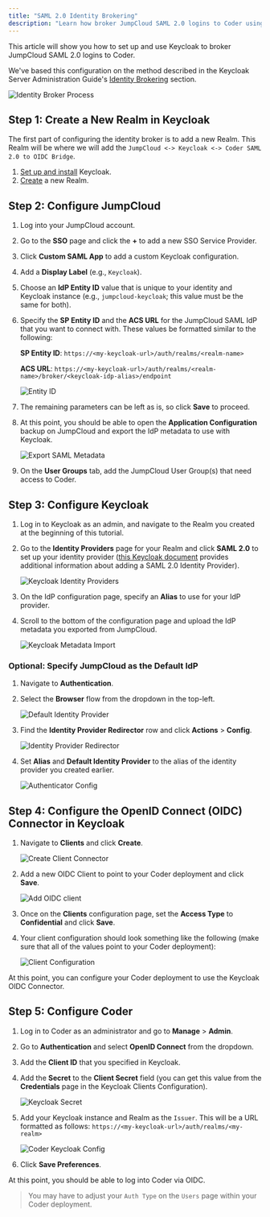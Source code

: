 ```yaml
---
title: "SAML 2.0 Identity Brokering"
description: "Learn how broker JumpCloud SAML 2.0 logins to Coder using Keycloak."
---
```


This article will show you how to set up and use Keycloak to broker JumpCloud
SAML 2.0 logins to Coder.

We've based this configuration on the method described in the Keycloak Server
Administration Guide's [Identity
Brokering](https://www.keycloak.org/docs/latest/server_admin/#_identity_broker)
section.

![Identity Broker Process](../../assets/SAML-process.png)

## Step 1: Create a New Realm in Keycloak

The first part of configuring the identity broker is to add a new Realm. This
Realm will be where we will add the `JumpCloud <-> Keycloak <-> Coder SAML 2.0
to OIDC Bridge`.

1. [Set up and install](https://www.keycloak.org/getting-started) Keycloak.
1. [Create](https://www.keycloak.org/docs/latest/getting_started/#creating-a-realm)
   a new Realm.

## Step 2: Configure JumpCloud

1. Log into your JumpCloud account.

1. Go to the **SSO** page and click the **+** to add a new SSO Service Provider.

1. Click **Custom SAML App** to add a custom Keycloak configuration.

1. Add a **Display Label** (e.g., `Keycloak`).

1. Choose an **IdP Entity ID** value that is unique to your identity and
   Keycloak instance (e.g., `jumpcloud-keycloak`; this value must be the same
   for both).

1. Specify the **SP Entity ID** and the **ACS URL** for the JumpCloud SAML IdP
   that you want to connect with. These values be formatted similar to the
   following:

    **SP Entity ID**: `https://<my-keycloak-url>/auth/realms/<realm-name>`

    **ACS URL**:
    `https://<my-keycloak-url>/auth/realms/<realm-name>/broker/<keycloak-idp-alias>/endpoint`

    ![Entity ID](../assets/SAML-config-1.png)

1. The remaining parameters can be left as is, so click **Save** to proceed.

1. At this point, you should be able to open the **Application Configuration**
   backup on JumpCloud and export the IdP metadata to use with Keycloak.

    ![Export SAML Metadata](../../assets/SAML-config-2.png)

1. On the **User Groups** tab, add the JumpCloud User Group(s) that need access
   to Coder.

## Step 3: Configure Keycloak

1. Log in to Keycloak as an admin, and navigate to the Realm you created at the
    beginning of this tutorial.

1. Go to the **Identity Providers** page for your Realm and click **SAML 2.0**
    to set up your identity provider ([this Keycloak
    document](https://www.keycloak.org/docs/latest/server_admin/#saml-v2-0-identity-providers)
    provides additional information about adding a SAML 2.0 Identity Provider).

    ![Keycloak Identity Providers](../../assets/keycloak-identity-providers.png)

1. On the IdP configuration page, specify an **Alias** to use for your IdP
   provider.

1. Scroll to the bottom of the configuration page and upload the IdP metadata
    you exported from JumpCloud.

    ![Keycloak Metadata Import](../../assets/keycloak-metadata-import.png)

### Optional: Specify JumpCloud as the Default IdP

1. Navigate to **Authentication**.

1. Select the **Browser** flow from the dropdown in the top-left.

    ![Default Identity Provider](../../assets/keycloak-default-IdP.png)

1. Find the **Identity Provider Redirector** row and click **Actions** >
   **Config**.

    ![Identity Provider Redirector](../../assets/keycloak-IdP-redirector.png)

1. Set **Alias** and **Default Identity Provider** to the alias of the identity
   provider you created earlier.

    ![Authenticator Config](../../assets/keycloak-authenticator-config.png)

## Step 4: Configure the OpenID Connect (OIDC) Connector in Keycloak

1. Navigate to **Clients** and click **Create**.

    ![Create Client Connector](../../assets/keycloak-create-client.png)

1. Add a new OIDC Client to point to your Coder deployment and click **Save**.

    ![Add OIDC client](../../assets/keycloak-add-client.png)

1. Once on the **Clients** configuration page, set the **Access Type** to
   **Confidential** and click **Save**.

1. Your client configuration should look something like the following (make sure
   that all of the values point to your Coder deployment):

    ![Client Configuration](../../assets/keycloak-client-config.png)

At this point, you can configure your Coder deployment to use the Keycloak OIDC
   Connector.

## Step 5: Configure Coder

1. Log in to Coder as an administrator and go to **Manage** > **Admin**.

1. Go to **Authentication** and select **OpenID Connect** from the dropdown.

1. Add the **Client ID** that you specified in Keycloak.

1. Add the **Secret** to the **Client Secret** field (you can get this value
   from the **Credentials** page in the Keycloak Clients Configuration).

    ![Keycloak Secret](../../assets/keycloak-secret.png)

1. Add your Keycloak instance and Realm as the `Issuer`. This will be a URL
    formatted as follows: `https://<my-keycloak-url>/auth/realms/<my-realm>`

    ![Coder Keycloak Config](../../assets/keycloak-coder-config.png)

1. Click **Save Preferences**.

At this point, you should be able to log into Coder via OIDC.

> You may have to adjust your `Auth Type` on the `Users` page within your Coder
> deployment.
